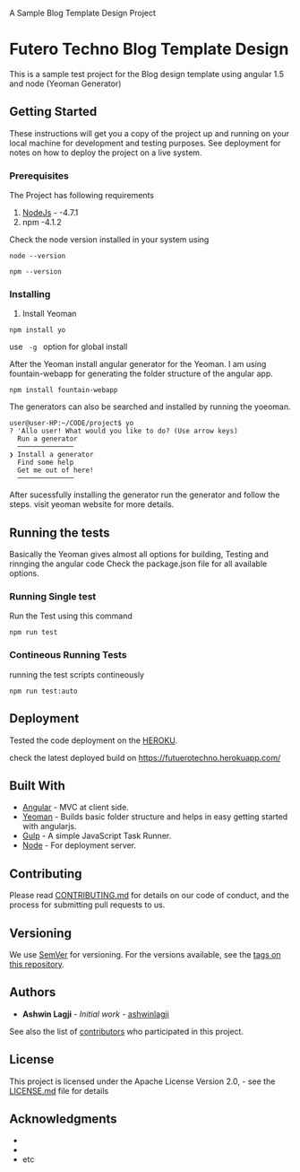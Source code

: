A Sample Blog Template Design Project
# Futero Techno Blog Template Design

This is a sample test project for the Blog design template using angular 1.5 and node (Yeoman Generator)

## Getting Started

These instructions will get you a copy of the project up and running on your local machine for development and testing purposes. See deployment for notes on how to deploy the project on a live system.

### Prerequisites

The Project has following requirements

  1. [NodeJs](http://nodejs.org/en/) - -4.7.1
  2. npm -4.1.2

Check the node version installed in your system using
```
node --version
```
```
npm --version
```

### Installing

1. Install Yeoman

```
npm install yo
```
use ```  -g  ``` option for global install


After the Yeoman install angular generator for the Yeoman. I am using fountain-webapp for generating the folder structure of the angular app.

```
npm install fountain-webapp
```

The generators can also be searched and installed by running the yoeoman.
```
user@user-HP:~/CODE/project$ yo
? 'Allo user! What would you like to do? (Use arrow keys)
  Run a generator
  ──────────────
❯ Install a generator
  Find some help
  Get me out of here!
  ──────────────
```
After sucessfully installing the generator run the generator and follow the steps. visit yeoman website for more details.

## Running the tests

Basically the Yeoman gives almost all options for  building, Testing and rinnging the angular code
Check the package.json file for all available options.

### Running Single test

Run the Test using this command

```
npm run test
```

### Contineous Running Tests

running the test scripts contineously

```
npm run test:auto
```


## Deployment

Tested the code deployment on the [HEROKU](https://www.heroku.com/).

check the latest deployed build on https://futuerotechno.herokuapp.com/

## Built With

* [Angular](https://angularjs.org/) - MVC at client side.
* [Yeoman](http://yeoman.io/) - Builds basic folder structure and helps in easy getting started with angularjs.
* [Gulp](http://gulpjs.com/) - A simple JavaScript Task Runner.
* [Node](https://nodejs.org/en/) - For deployment server.

## Contributing

Please read [CONTRIBUTING.md](https://) for details on our code of conduct, and the process for submitting pull requests to us.

## Versioning

We use [SemVer](http://semver.org/) for versioning. For the versions available, see the [tags on this repository](https://github.com/your/project/tags).

## Authors

* **Ashwin Lagji** - *Initial work* - [ashwinlagji](https://github.com/ashwinlagji)

See also the list of [contributors]() who participated in this project.

## License

This project is licensed under the Apache License Version 2.0, - see the [LICENSE.md](LICENSE.md) file for details

## Acknowledgments

*
*
* etc
